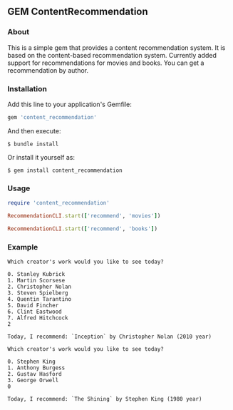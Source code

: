 ## GEM ContentRecommendation

### About

This is a simple gem that provides a content recommendation system. 
It is based on the content-based recommendation system.
Currently added support for recommendations for movies and books. 
You can get a recommendation by author.

### Installation

Add this line to your application's Gemfile:

```ruby
gem 'content_recommendation'
```

And then execute:
```shell
$ bundle install
```

Or install it yourself as:
```shell
$ gem install content_recommendation
```

### Usage

```ruby
require 'content_recommendation'

RecommendationCLI.start(['recommend', 'movies'])

RecommendationCLI.start(['recommend', 'books'])
```

### Example

```shell
Which creator's work would you like to see today?

0. Stanley Kubrick
1. Martin Scorsese
2. Christopher Nolan
3. Steven Spielberg
4. Quentin Tarantino
5. David Fincher
6. Clint Eastwood
7. Alfred Hitchcock
2

Today, I recommend: `Inception` by Christopher Nolan (2010 year)
```

```shell
Which creator's work would you like to see today?

0. Stephen King
1. Anthony Burgess
2. Gustav Hasford
3. George Orwell
0

Today, I recommend: `The Shining` by Stephen King (1980 year)
```

